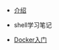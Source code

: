 <!-- docs/_sidebar.md -->
- [介绍](计算机编程/go/README.md)


- shell学习笔记
 -   [Docker入门](云计算学习/Docker/Docker入门/Docker.md)


